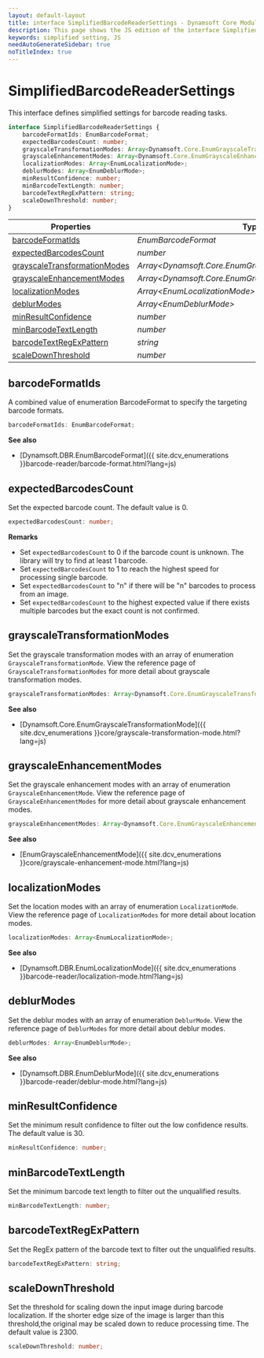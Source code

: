 ```yaml
---
layout: default-layout
title: interface SimplifiedBarcodeReaderSettings - Dynamsoft Core Module JS Edition API Reference
description: This page shows the JS edition of the interface SimplifiedBarcodeReaderSettings in Dynamsoft DBR Module.
keywords: simplified setting, JS
needAutoGenerateSidebar: true
noTitleIndex: true
---
```


# SimplifiedBarcodeReaderSettings

This interface defines simplified settings for barcode reading tasks.

```typescript
interface SimplifiedBarcodeReaderSettings {
    barcodeFormatIds: EnumBarcodeFormat;
    expectedBarcodesCount: number;
    grayscaleTransformationModes: Array<Dynamsoft.Core.EnumGrayscaleTransformationMode>;
    grayscaleEnhancementModes: Array<Dynamsoft.Core.EnumGrayscaleEnhancementMode>; 
    localizationModes: Array<EnumLocalizationMode>;
    deblurModes: Array<EnumDeblurMode>;
    minResultConfidence: number;
    minBarcodeTextLength: number;
    barcodeTextRegExPattern: string;
    scaleDownThreshold: number;
}
```

| Properties                                                    | Type                                                     |
| ------------------------------------------------------------- | -------------------------------------------------------- |
| [barcodeFormatIds](#barcodeformatids)                         | *EnumBarcodeFormat*                        |
| [expectedBarcodesCount](#expectedbarcodescount)               | *number*                                                 |
| [grayscaleTransformationModes](#grayscaletransformationmodes) | *Array\<Dynamsoft.Core.EnumGrayscaleTransformationMode>* |
| [grayscaleEnhancementModes](#grayscaleenhancementmodes)       | *Array\<Dynamsoft.Core.EnumGrayscaleEnhancementMode>*    |
| [localizationModes](#localizationmodes)                       | *Array\<EnumLocalizationMode>*             |
| [deblurModes](#deblurmodes)                                   | *Array\<EnumDeblurMode>*                   |
| [minResultConfidence](#minresultconfidence)                   | *number*                                                 |
| [minBarcodeTextLength](#minbarcodetextlength)                 | *number*                                                 |
| [barcodeTextRegExPattern](#barcodetextregexpattern)           | *string*                                                 |
| [scaleDownThreshold](#scaledownthreshold)                     | *number*                                                 |

## barcodeFormatIds

A combined value of enumeration BarcodeFormat to specify the targeting barcode formats.

```typescript
barcodeFormatIds: EnumBarcodeFormat;
```

**See also**

* [Dynamsoft.DBR.EnumBarcodeFormat]({{ site.dcv_enumerations }}barcode-reader/barcode-format.html?lang=js)

## expectedBarcodesCount

Set the expected barcode count. The default value is 0.

```typescript
expectedBarcodesCount: number;
```

**Remarks**

* Set `expectedBarcodesCount` to 0 if the barcode count is unknown. The library will try to find at least 1 barcode.
* Set `expectedBarcodesCount` to 1 to reach the highest speed for processing single barcode.
* Set `expectedBarcodesCount` to "n" if there will be "n" barcodes to process from an image.
* Set `expectedBarcodesCount` to the highest expected value if there exists multiple barcodes but the exact count is not confirmed.

## grayscaleTransformationModes

Set the grayscale transformation modes with an array of enumeration `GrayscaleTransformationMode`. View the reference page of `GrayscaleTransformationModes` for more detail about grayscale transformation modes.

```typescript
grayscaleTransformationModes: Array<Dynamsoft.Core.EnumGrayscaleTransformationMode>;
```

**See also**

* [Dynamsoft.Core.EnumGrayscaleTransformationMode]({{ site.dcv_enumerations }}core/grayscale-transformation-mode.html?lang=js)

## grayscaleEnhancementModes

Set the grayscale enhancement modes with an array of enumeration `GrayscaleEnhancementMode`. View the reference page of `GrayscaleEnhancementModes` for more detail about grayscale enhancement modes.

```typescript
grayscaleEnhancementModes: Array<Dynamsoft.Core.EnumGrayscaleEnhancementMode>; 
```

**See also**

* [EnumGrayscaleEnhancementMode]({{ site.dcv_enumerations }}core/grayscale-enhancement-mode.html?lang=js)

## localizationModes

Set the location modes with an array of enumeration `LocalizationMode`. View the reference page of `LocalizationModes` for more detail about location modes.

```typescript
localizationModes: Array<EnumLocalizationMode>;
```

**See also**

* [Dynamsoft.DBR.EnumLocalizationMode]({{ site.dcv_enumerations }}barcode-reader/localization-mode.html?lang=js)

## deblurModes

Set the deblur modes with an array of enumeration `DeblurMode`. View the reference page of `DeblurModes` for more detail about deblur modes.

```typescript
deblurModes: Array<EnumDeblurMode>;
```

**See also**

* [Dynamsoft.DBR.EnumDeblurMode]({{ site.dcv_enumerations }}barcode-reader/deblur-mode.html?lang=js)

## minResultConfidence

Set the minimum result confidence to filter out the low confidence results. The default value is 30.

```typescript
minResultConfidence: number;
```

## minBarcodeTextLength

Set the minimum barcode text length to filter out the unqualified results.

```typescript
minBarcodeTextLength: number;
```

## barcodeTextRegExPattern

Set the RegEx pattern of the barcode text to filter out the unqualified results.

```typescript
barcodeTextRegExPattern: string;
```

## scaleDownThreshold

Set the threshold for scaling down the input image during barcode localization. If the shorter edge size of the image is larger than this threshold,the original may be scaled down to reduce processing time. The default value is 2300.

```typescript
scaleDownThreshold: number;
```